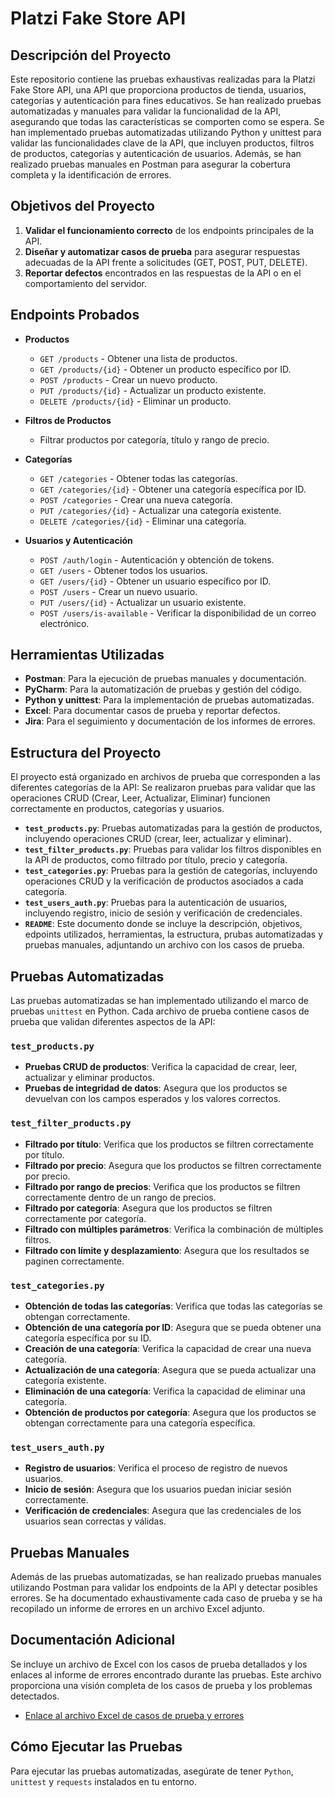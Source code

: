 # Platzi Fake Store API

## Descripción del Proyecto

Este repositorio contiene las pruebas exhaustivas realizadas para la Platzi Fake Store API, una API que proporciona productos de tienda, usuarios, categorías y autenticación para fines educativos. Se han realizado pruebas automatizadas y manuales para validar la funcionalidad de la API, asegurando que todas las características se comporten como se espera. Se han implementado pruebas automatizadas utilizando Python y unittest para validar las funcionalidades clave de la API, que incluyen productos, filtros de productos, categorías y autenticación de usuarios. Además, se han realizado pruebas manuales en Postman para asegurar la cobertura completa y la identificación de errores.
## Objetivos del Proyecto

1. **Validar el funcionamiento correcto** de los endpoints principales de la API.
2. **Diseñar y automatizar casos de prueba** para asegurar respuestas adecuadas de la API frente a solicitudes (GET, POST, PUT, DELETE).
3. **Reportar defectos** encontrados en las respuestas de la API o en el comportamiento del servidor.

## Endpoints Probados

- **Productos**
  - `GET /products` - Obtener una lista de productos.
  - `GET /products/{id}` - Obtener un producto específico por ID.
  - `POST /products` - Crear un nuevo producto.
  - `PUT /products/{id}` - Actualizar un producto existente.
  - `DELETE /products/{id}` - Eliminar un producto.

- **Filtros de Productos**
  - Filtrar productos por categoría, título y rango de precio.

- **Categorías**
  - `GET /categories` - Obtener todas las categorías.
  - `GET /categories/{id}` - Obtener una categoría específica por ID.
  - `POST /categories` - Crear una nueva categoría.
  - `PUT /categories/{id}` - Actualizar una categoría existente.
  - `DELETE /categories/{id}` - Eliminar una categoría.

- **Usuarios y Autenticación**
  - `POST /auth/login` - Autenticación y obtención de tokens.
  - `GET /users` - Obtener todos los usuarios.
  - `GET /users/{id}` - Obtener un usuario específico por ID.
  - `POST /users` - Crear un nuevo usuario.
  - `PUT /users/{id}` - Actualizar un usuario existente.
  - `POST /users/is-available` - Verificar la disponibilidad de un correo electrónico.

## Herramientas Utilizadas

- **Postman**: Para la ejecución de pruebas manuales y documentación.
- **PyCharm**: Para la automatización de pruebas y gestión del código.
- **Python y unittest**: Para la implementación de pruebas automatizadas.
- **Excel**: Para documentar casos de prueba y reportar defectos.
- **Jira**: Para el seguimiento y documentación de los informes de errores.

## Estructura del Proyecto

El proyecto está organizado en archivos de prueba que corresponden a las diferentes categorías de la API:
Se realizaron pruebas para validar que las operaciones CRUD (Crear, Leer, Actualizar, Eliminar) funcionen correctamente en productos, categorías y usuarios.

- **`test_products.py`**: Pruebas automatizadas para la gestión de productos, incluyendo operaciones CRUD (crear, leer, actualizar y eliminar).
- **`test_filter_products.py`**: Pruebas para validar los filtros disponibles en la API de productos, como filtrado por título, precio y categoría.
- **`test_categories.py`**: Pruebas para la gestión de categorías, incluyendo operaciones CRUD y la verificación de productos asociados a cada categoría.
- **`test_users_auth.py`**: Pruebas para la autenticación de usuarios, incluyendo registro, inicio de sesión y verificación de credenciales.
- **`README`**: Este documento donde se incluye la descripción, objetivos, edpoints utilizados, herramientas, la estructura, prubas automatizadas y pruebas manuales, adjuntando un archivo con los casos de prueba.

## Pruebas Automatizadas

Las pruebas automatizadas se han implementado utilizando el marco de pruebas `unittest` en Python. Cada archivo de prueba contiene casos de prueba que validan diferentes aspectos de la API:

### `test_products.py`

- **Pruebas CRUD de productos**: Verifica la capacidad de crear, leer, actualizar y eliminar productos.
- **Pruebas de integridad de datos**: Asegura que los productos se devuelvan con los campos esperados y los valores correctos.

### `test_filter_products.py`

- **Filtrado por título**: Verifica que los productos se filtren correctamente por título.
- **Filtrado por precio**: Asegura que los productos se filtren correctamente por precio.
- **Filtrado por rango de precios**: Verifica que los productos se filtren correctamente dentro de un rango de precios.
- **Filtrado por categoría**: Asegura que los productos se filtren correctamente por categoría.
- **Filtrado con múltiples parámetros**: Verifica la combinación de múltiples filtros.
- **Filtrado con límite y desplazamiento**: Asegura que los resultados se paginen correctamente.

### `test_categories.py`

- **Obtención de todas las categorías**: Verifica que todas las categorías se obtengan correctamente.
- **Obtención de una categoría por ID**: Asegura que se pueda obtener una categoría específica por su ID.
- **Creación de una categoría**: Verifica la capacidad de crear una nueva categoría.
- **Actualización de una categoría**: Asegura que se pueda actualizar una categoría existente.
- **Eliminación de una categoría**: Verifica la capacidad de eliminar una categoría.
- **Obtención de productos por categoría**: Asegura que los productos se obtengan correctamente para una categoría específica.

### `test_users_auth.py`

- **Registro de usuarios**: Verifica el proceso de registro de nuevos usuarios.
- **Inicio de sesión**: Asegura que los usuarios puedan iniciar sesión correctamente.
- **Verificación de credenciales**: Asegura que las credenciales de los usuarios sean correctas y válidas.

## Pruebas Manuales

Además de las pruebas automatizadas, se han realizado pruebas manuales utilizando Postman para validar los endpoints de la API y detectar posibles errores. Se ha documentado exhaustivamente cada caso de prueba y se ha recopilado un informe de errores en un archivo Excel adjunto.

## Documentación Adicional

Se incluye un archivo de Excel con los casos de prueba detallados y los enlaces al informe de errores encontrado durante las pruebas. Este archivo proporciona una visión completa de los casos de prueba y los problemas detectados.

- [Enlace al archivo Excel de casos de prueba y errores](https://docs.google.com/spreadsheets/d/1EYZ55kAx_-yTfh5yvTu3EqjOABivC1fe55L7baRA-Yo/edit?usp=sharing)

## Cómo Ejecutar las Pruebas

Para ejecutar las pruebas automatizadas, asegúrate de tener `Python`, `unittest` y `requests` instalados en tu entorno.
